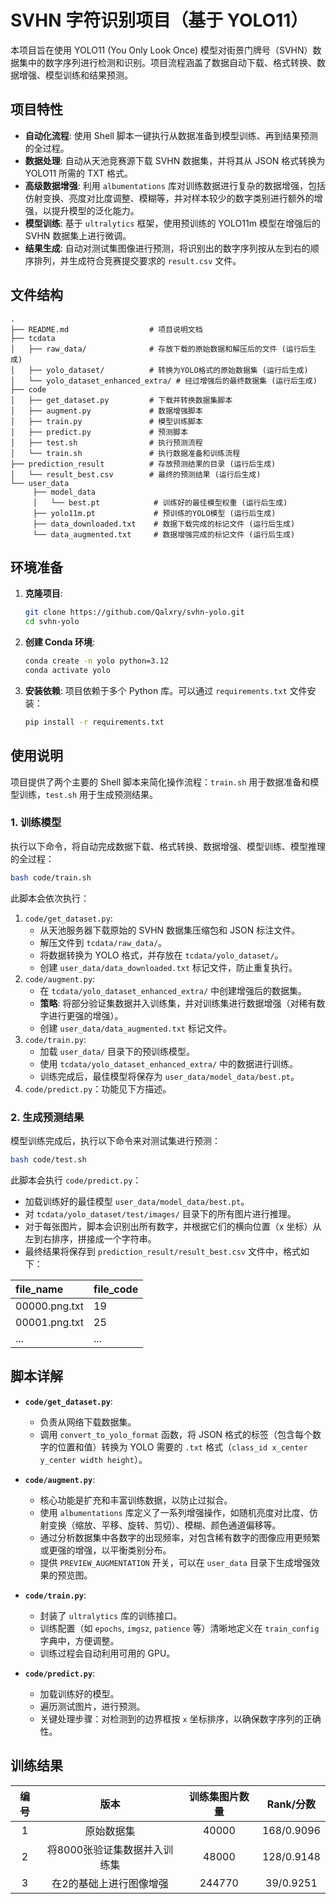 # SVHN 字符识别项目（基于 YOLO11）

本项目旨在使用 YOLO11 (You Only Look Once) 模型对街景门牌号（SVHN）数据集中的数字序列进行检测和识别。项目流程涵盖了数据自动下载、格式转换、数据增强、模型训练和结果预测。

## 项目特性

- **自动化流程**: 使用 Shell 脚本一键执行从数据准备到模型训练、再到结果预测的全过程。
- **数据处理**: 自动从天池竞赛源下载 SVHN 数据集，并将其从 JSON 格式转换为 YOLO11 所需的 TXT 格式。
- **高级数据增强**: 利用 `albumentations` 库对训练数据进行复杂的数据增强，包括仿射变换、亮度对比度调整、模糊等，并对样本较少的数字类别进行额外的增强，以提升模型的泛化能力。
- **模型训练**: 基于 `ultralytics` 框架，使用预训练的 YOLO11m 模型在增强后的 SVHN 数据集上进行微调。
- **结果生成**: 自动对测试集图像进行预测，将识别出的数字序列按从左到右的顺序排列，并生成符合竞赛提交要求的 `result.csv` 文件。

## 文件结构

```
.
├── README.md                  # 项目说明文档
├── tcdata
│   ├── raw_data/              # 存放下载的原始数据和解压后的文件 (运行后生成)
│   ├── yolo_dataset/          # 转换为YOLO格式的原始数据集 (运行后生成)
│   └── yolo_dataset_enhanced_extra/ # 经过增强后的最终数据集 (运行后生成)
├── code
│   ├── get_dataset.py         # 下载并转换数据集脚本
│   ├── augment.py             # 数据增强脚本
│   ├── train.py               # 模型训练脚本
│   ├── predict.py             # 预测脚本
│   ├── test.sh                # 执行预测流程
│   └── train.sh               # 执行数据准备和训练流程
├── prediction_result          # 存放预测结果的目录 (运行后生成)
│   └── result_best.csv        # 最终的预测结果 (运行后生成)
└── user_data
     ├── model_data
     │   └── best.pt            # 训练好的最佳模型权重 (运行后生成)
     ├── yolo11m.pt             # 预训练的YOLO模型 (运行后生成)
     ├── data_downloaded.txt    # 数据下载完成的标记文件 (运行后生成)
     └── data_augmented.txt     # 数据增强完成的标记文件 (运行后生成)
```

## 环境准备

1. **克隆项目**:

    ```bash
    git clone https://github.com/Qalxry/svhn-yolo.git
    cd svhn-yolo
    ```

2. **创建 Conda 环境**:

    ```bash
    conda create -n yolo python=3.12
    conda activate yolo
    ```

3. **安装依赖**:
    项目依赖于多个 Python 库。可以通过 `requirements.txt` 文件安装：

    ```bash
    pip install -r requirements.txt
    ```

## 使用说明

项目提供了两个主要的 Shell 脚本来简化操作流程：`train.sh` 用于数据准备和模型训练，`test.sh` 用于生成预测结果。

### 1. 训练模型

执行以下命令，将自动完成数据下载、格式转换、数据增强、模型训练、模型推理的全过程：

```bash
bash code/train.sh
```

此脚本会依次执行：

1. `code/get_dataset.py`:
    - 从天池服务器下载原始的 SVHN 数据集压缩包和 JSON 标注文件。
    - 解压文件到 `tcdata/raw_data/`。
    - 将数据转换为 YOLO 格式，并存放在 `tcdata/yolo_dataset/`。
    - 创建 `user_data/data_downloaded.txt` 标记文件，防止重复执行。
2. `code/augment.py`:
    - 在 `tcdata/yolo_dataset_enhanced_extra/` 中创建增强后的数据集。
    - **策略**: 将部分验证集数据并入训练集，并对训练集进行数据增强（对稀有数字进行更强的增强）。
    - 创建 `user_data/data_augmented.txt` 标记文件。
3. `code/train.py`:
    - 加载 `user_data/` 目录下的预训练模型。
    - 使用 `tcdata/yolo_dataset_enhanced_extra/` 中的数据进行训练。
    - 训练完成后，最佳模型将保存为 `user_data/model_data/best.pt`。
4. `code/predict.py`：功能见下方描述。

### 2. 生成预测结果

模型训练完成后，执行以下命令来对测试集进行预测：

```bash
bash code/test.sh
```

此脚本会执行 `code/predict.py`：

- 加载训练好的最佳模型 `user_data/model_data/best.pt`。
- 对 `tcdata/yolo_dataset/test/images/` 目录下的所有图片进行推理。
- 对于每张图片，脚本会识别出所有数字，并根据它们的横向位置（x 坐标）从左到右排序，拼接成一个字符串。
- 最终结果将保存到 `prediction_result/result_best.csv` 文件中，格式如下：

| file_name | file_code |
| :-------- | :-------- |
| 00000.png.txt | 19 |
| 00001.png.txt | 25 |
| ... | ... |

## 脚本详解

- **`code/get_dataset.py`**:
  - 负责从网络下载数据集。
  - 调用 `convert_to_yolo_format` 函数，将 JSON 格式的标签（包含每个数字的位置和值）转换为 YOLO 需要的 `.txt` 格式（`class_id x_center y_center width height`）。

- **`code/augment.py`**:
  - 核心功能是扩充和丰富训练数据，以防止过拟合。
  - 使用 `albumentations` 库定义了一系列增强操作，如随机亮度对比度、仿射变换（缩放、平移、旋转、剪切）、模糊、颜色通道偏移等。
  - 通过分析数据集中各数字的出现频率，对包含稀有数字的图像应用更频繁或更强的增强，以平衡类别分布。
  - 提供 `PREVIEW_AUGMENTATION` 开关，可以在 `user_data` 目录下生成增强效果的预览图。

- **`code/train.py`**:
  - 封装了 `ultralytics` 库的训练接口。
  - 训练配置（如 `epochs`, `imgsz`, `patience` 等）清晰地定义在 `train_config` 字典中，方便调整。
  - 训练过程会自动利用可用的 GPU。

- **`code/predict.py`**:
  - 加载训练好的模型。
  - 遍历测试图片，进行预测。
  - 关键处理步骤：对检测到的边界框按 `x` 坐标排序，以确保数字序列的正确性。

## 训练结果

| 编号 |             版本             | 训练集图片数量 | Rank/分数  |
| :--: | :--------------------------: | :------------: | :--------: |
|  1   |          原始数据集          |     40000      | 168/0.9096 |
|  2   | 将8000张验证集数据并入训练集 |     48000      | 128/0.9148 |
|  3   |   在2的基础上进行图像增强    |     244770     | 39/0.9251  |


